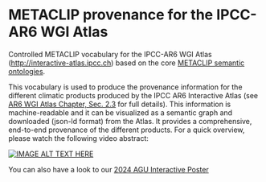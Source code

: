 # METACLIP provenance for the IPCC-AR6 WGI Atlas
Controlled METACLIP vocabulary for the IPCC-AR6 WGI Atlas (http://interactive-atlas.ipcc.ch) based on the core [METACLIP semantic ontologies](https://github.com/metaclip/ontologies). 

This vocabulary is used to produce the provenance information for the different climatic products produced by the IPCC AR6 Interactive Atlas (see [AR6 WGI Atlas Chapter, Sec. 2.3](https://www.ipcc.ch/report/ar6/wg1/chapter/atlas/#Atlas.2.3) for full details). This information is machine-readable and it can be visualized as a semantic graph and downloaded (json-ld format) from the Atlas. It provides a comprehensive, end-to-end provenance of the different products. For a quick overview, please watch the following video abstract:

[![IMAGE ALT TEXT HERE](https://img.youtube.com/vi/Af8SqgWUEAE/0.jpg)](https://www.youtube.com/watch?v=Af8SqgWUEAE)
<!--
<img width="1145" alt="Captura de pantalla 2024-07-26 a las 11 25 52" src="https://github.com/user-attachments/assets/81e68d35-8b5c-49cc-84e1-933ffab671dd">
This information is accesible in the [Interactive Atlas](https://interactive-atlas.ipcc.ch/permalink/2ftNwPFM) clicking on the "metadata" button on the right toolbar to display the metadata information. Full deatils on the different provenance elements can be displayed clicking on the nodes of the graph, from the data sources in the top to the graphical products in the bottom. 
-->

You can also have a look to our [2024 AGU Interactive Poster](https://agu24.ipostersessions.com/Default.aspx?s=50-0B-A2-D6-50-24-05-87-67-9B-4A-09-A3-FE-B3-3D)

